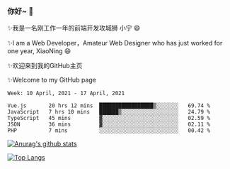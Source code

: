 ### 你好~  👋

✨我是一名刚工作一年的前端开发攻城狮 小宁 😄

✨I am a Web Developer，Amateur Web Designer who has just worked for one year, XiaoNing 😄

✨欢迎来到我的GitHub主页

✨Welcome to my GitHub page
<!--
**7148505/7148505** is a ✨ _special_ ✨ repository because its `README.md` (this file) appears on your GitHub profile.

Here are some ideas to get you started:

- 🔭 I’m currently working on ...
- 🌱 I’m currently learning ...
- 👯 I’m looking to collaborate on ...
- 🤔 I’m looking for help with ...
- 💬 Ask me about ...
- 📫 How to reach me: ...
- 😄 Pronouns: ...
- ⚡ Fun fact: ...
-->

<!--START_SECTION:waka-->
```text
Week: 10 April, 2021 - 17 April, 2021

Vue.js       20 hrs 12 mins  █████████████████▒░░░░░░░   69.74 % 
JavaScript   7 hrs 10 mins   ██████▒░░░░░░░░░░░░░░░░░░   24.79 % 
TypeScript   45 mins         ▓░░░░░░░░░░░░░░░░░░░░░░░░   02.59 % 
JSON         36 mins         ▓░░░░░░░░░░░░░░░░░░░░░░░░   02.11 % 
PHP          7 mins          ░░░░░░░░░░░░░░░░░░░░░░░░░   00.42 % 
```
<!--END_SECTION:waka-->

[![Anurag's github stats](https://github-readme-stats.vercel.app/api?username=littleCareless)](https://github.com/anuraghazra/github-readme-stats)

[![Top Langs](https://github-readme-stats.vercel.app/api/top-langs/?username=littleCareless&layout=compact)](https://github.com/anuraghazra/github-readme-stats)
